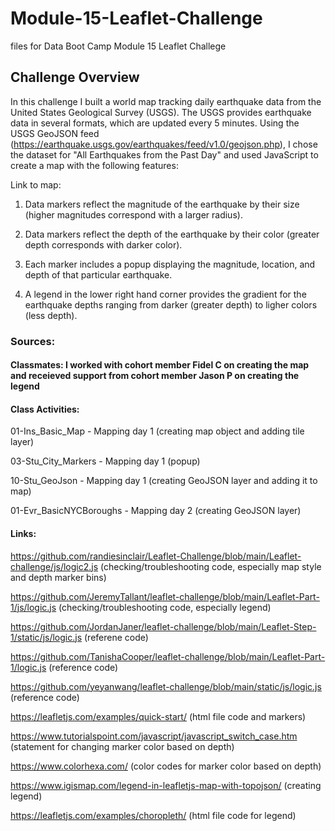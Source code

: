 # Module-15-Leaflet-Challenge
files for Data Boot Camp Module 15 Leaflet Challege

## Challenge Overview 
In this challenge I built a world map tracking daily earthquake data from the United States Geological Survey (USGS). The USGS provides earthquake data in several formats, which are updated every 5 minutes. Using the USGS GeoJSON feed (https://earthquake.usgs.gov/earthquakes/feed/v1.0/geojson.php), I chose the dataset for "All Earthquakes from the Past Day" and used JavaScript to create a map with the following features: 

Link to map: 

1. Data markers reflect the magnitude of the earthquake by their size (higher magnitudes correspond with a larger radius).

2. Data markers reflect the depth of the earthquake by their color (greater depth corresponds with darker color).

3. Each marker includes a popup displaying the magnitude, location, and depth of that particular earthquake. 

4. A legend in the lower right hand corner provides the gradient for the earthquake depths ranging from darker (greater depth) to ligher colors (less depth). 

### Sources: 

#### Classmates: I worked with cohort member Fidel C on creating the map and receieved support from cohort member Jason P on creating the legend 

#### Class Activities: 

01-Ins_Basic_Map - Mapping day 1 (creating map object and adding tile layer)

03-Stu_City_Markers - Mapping day 1 (popup)

10-Stu_GeoJson - Mapping day 1 (creating GeoJSON layer and adding it to map)

01-Evr_BasicNYCBoroughs - Mapping day 2 (creating GeoJSON layer)

#### Links: 

https://github.com/randiesinclair/Leaflet-Challenge/blob/main/Leaflet-challenge/js/logic2.js (checking/troubleshooting code, especially map style and depth marker bins)

https://github.com/JeremyTallant/leaflet-challenge/blob/main/Leaflet-Part-1/js/logic.js (checking/troubleshooting code, especially legend)

https://github.com/JordanJaner/leaflet-challenge/blob/main/Leaflet-Step-1/static/js/logic.js (referene code)

https://github.com/TanishaCooper/leaflet-challenge/blob/main/Leaflet-Part-1/logic.js (reference code)

https://github.com/yeyanwang/leaflet-challenge/blob/main/static/js/logic.js (reference code)

https://leafletjs.com/examples/quick-start/ (html file code and markers)

https://www.tutorialspoint.com/javascript/javascript_switch_case.htm (statement for changing marker color based on depth)

https://www.colorhexa.com/ (color codes for marker color based on depth)

https://www.igismap.com/legend-in-leafletjs-map-with-topojson/ (creating legend)

https://leafletjs.com/examples/choropleth/ (html file code for legend)